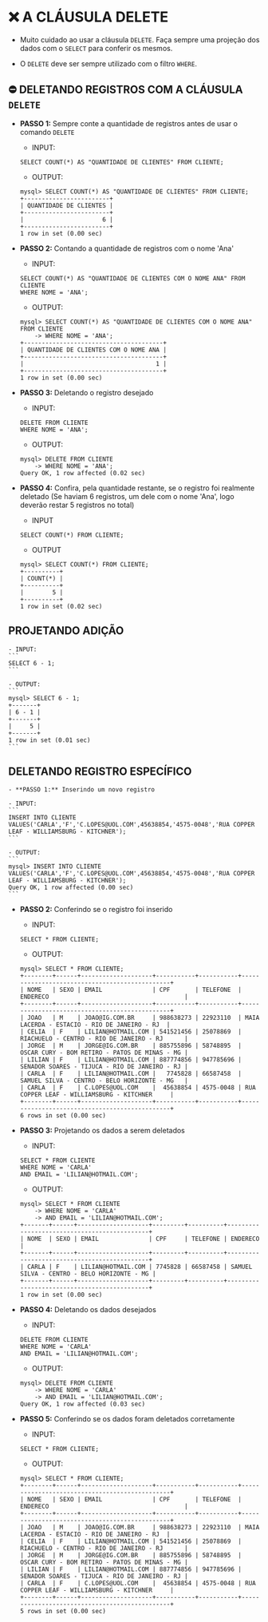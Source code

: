 # ❌ **A CLÁUSULA DELETE**

- Muito cuidado ao usar a cláusula `DELETE`. Faça sempre uma projeção dos dados com o `SELECT` para conferir os mesmos.

- O `DELETE` deve ser sempre utilizado com o filtro `WHERE`.

## ⛔ DELETANDO REGISTROS COM A CLÁUSULA `DELETE`

- **PASSO 1:** Sempre conte a quantidade de registros antes de usar o comando `DELETE`

	- INPUT:
	```
	SELECT COUNT(*) AS "QUANTIDADE DE CLIENTES" FROM CLIENTE;
	```

	- OUTPUT:
	```
	mysql> SELECT COUNT(*) AS "QUANTIDADE DE CLIENTES" FROM CLIENTE;
	+------------------------+
	| QUANTIDADE DE CLIENTES |
	+------------------------+
	|                      6 |
	+------------------------+
	1 row in set (0.00 sec)
	```

- **PASSO 2:** Contando a quantidade de registros com o nome 'Ana'

	- INPUT:
	```
	SELECT COUNT(*) AS "QUANTIDADE DE CLIENTES COM O NOME ANA" FROM CLIENTE
	WHERE NOME = 'ANA';
	```

	- OUTPUT:
	```
	mysql> SELECT COUNT(*) AS "QUANTIDADE DE CLIENTES COM O NOME ANA" FROM CLIENTE
	    -> WHERE NOME = 'ANA';
	+---------------------------------------+
	| QUANTIDADE DE CLIENTES COM O NOME ANA |
	+---------------------------------------+
	|                                     1 |
	+---------------------------------------+
	1 row in set (0.00 sec)
	```

- **PASSO 3:** Deletando o registro desejado

	- INPUT:
	```
	DELETE FROM CLIENTE
	WHERE NOME = 'ANA';
	```

	- OUTPUT:
	```
	mysql> DELETE FROM CLIENTE
	    -> WHERE NOME = 'ANA';
	Query OK, 1 row affected (0.02 sec)
	```

- **PASSO 4:** Confira, pela quantidade restante, se o registro foi realmente deletado (Se haviam 6 registros, um dele com o nome 'Ana', logo deverão restar 5 registros no total)


	- INPUT
	```
	SELECT COUNT(*) FROM CLIENTE;
	```

	- OUTPUT
	```
	mysql> SELECT COUNT(*) FROM CLIENTE;
	+----------+
	| COUNT(*) |
	+----------+
	|        5 |
	+----------+
	1 row in set (0.02 sec)
	```

## PROJETANDO ADIÇÃO

	- INPUT:
	```
	SELECT 6 - 1;
	```

	- OUTPUT:
	```
	mysql> SELECT 6 - 1;
	+-------+
	| 6 - 1 |
	+-------+
	|     5 |
	+-------+
	1 row in set (0.01 sec)
	```

## DELETANDO REGISTRO ESPECÍFICO

	- **PASSO 1:** Inserindo um novo registro

	- INPUT:
	```
	INSERT INTO CLIENTE VALUES('CARLA','F','C.LOPES@UOL.COM',45638854,'4575-0048','RUA COPPER LEAF - WILLIAMSBURG - KITCHNER');
	```

	- OUTPUT:
	```
	mysql> INSERT INTO CLIENTE VALUES('CARLA','F','C.LOPES@UOL.COM',45638854,'4575-0048','RUA COPPER LEAF - WILLIAMSBURG - KITCHNER');
	Query OK, 1 row affected (0.00 sec)
	```

- **PASSO 2:** Conferindo se o registro foi inserido

	- INPUT:
	```
	SELECT * FROM CLIENTE;
	```

	- OUTPUT:
	```
	mysql> SELECT * FROM CLIENTE;
	+--------+------+--------------------+-----------+-----------+-----------------------------------------------+
	| NOME   | SEXO | EMAIL              | CPF       | TELEFONE  | ENDERECO                                      |
	+--------+------+--------------------+-----------+-----------+-----------------------------------------------+
	| JOAO   | M    | JOAO@IG.COM.BR     | 988638273 | 22923110  | MAIA LACERDA - ESTACIO - RIO DE JANEIRO - RJ  |
	| CELIA  | F    | LILIAN@HOTMAIL.COM | 541521456 | 25078869  | RIACHUELO - CENTRO - RIO DE JANEIRO - RJ      |
	| JORGE  | M    | JORGE@IG.COM.BR    | 885755896 | 58748895  | OSCAR CURY - BOM RETIRO - PATOS DE MINAS - MG |
	| LILIAN | F    | LILIAN@HOTMAIL.COM | 887774856 | 947785696 | SENADOR SOARES - TIJUCA - RIO DE JANEIRO - RJ |
	| CARLA  | F    | LILIAN@HOTMAIL.COM |   7745828 | 66587458  | SAMUEL SILVA - CENTRO - BELO HORIZONTE - MG   |
	| CARLA  | F    | C.LOPES@UOL.COM    |  45638854 | 4575-0048 | RUA COPPER LEAF - WILLIAMSBURG - KITCHNER     |
	+--------+------+--------------------+-----------+-----------+-----------------------------------------------+
	6 rows in set (0.00 sec)
	```

- **PASSO 3:** Projetando os dados a serem deletados

	- INPUT:
	```
	SELECT * FROM CLIENTE
	WHERE NOME = 'CARLA'
	AND EMAIL = 'LILIAN@HOTMAIL.COM';
	```

	- OUTPUT:
	```
	mysql> SELECT * FROM CLIENTE
	    -> WHERE NOME = 'CARLA'
	    -> AND EMAIL = 'LILIAN@HOTMAIL.COM';
	+-------+------+--------------------+---------+----------+---------------------------------------------+
	| NOME  | SEXO | EMAIL              | CPF     | TELEFONE | ENDERECO                                    |
	+-------+------+--------------------+---------+----------+---------------------------------------------+
	| CARLA | F    | LILIAN@HOTMAIL.COM | 7745828 | 66587458 | SAMUEL SILVA - CENTRO - BELO HORIZONTE - MG |
	+-------+------+--------------------+---------+----------+---------------------------------------------+
	1 row in set (0.00 sec)
	```

- **PASSO 4:** Deletando os dados desejados

	- INPUT:
	```
	DELETE FROM CLIENTE
	WHERE NOME = 'CARLA'
	AND EMAIL = 'LILIAN@HOTMAIL.COM';
	```

	- OUTPUT:
	```
	mysql> DELETE FROM CLIENTE
	    -> WHERE NOME = 'CARLA'
	    -> AND EMAIL = 'LILIAN@HOTMAIL.COM';
	Query OK, 1 row affected (0.03 sec)
	```

- **PASSO 5:** Conferindo se os dados foram deletados corretamente

	- INPUT:
	```
	SELECT * FROM CLIENTE;
	```

	- OUTPUT:
	```
	mysql> SELECT * FROM CLIENTE;
	+--------+------+--------------------+-----------+-----------+-----------------------------------------------+
	| NOME   | SEXO | EMAIL              | CPF       | TELEFONE  | ENDERECO                                      |
	+--------+------+--------------------+-----------+-----------+-----------------------------------------------+
	| JOAO   | M    | JOAO@IG.COM.BR     | 988638273 | 22923110  | MAIA LACERDA - ESTACIO - RIO DE JANEIRO - RJ  |
	| CELIA  | F    | LILIAN@HOTMAIL.COM | 541521456 | 25078869  | RIACHUELO - CENTRO - RIO DE JANEIRO - RJ      |
	| JORGE  | M    | JORGE@IG.COM.BR    | 885755896 | 58748895  | OSCAR CURY - BOM RETIRO - PATOS DE MINAS - MG |
	| LILIAN | F    | LILIAN@HOTMAIL.COM | 887774856 | 947785696 | SENADOR SOARES - TIJUCA - RIO DE JANEIRO - RJ |
	| CARLA  | F    | C.LOPES@UOL.COM    |  45638854 | 4575-0048 | RUA COPPER LEAF - WILLIAMSBURG - KITCHNER     |
	+--------+------+--------------------+-----------+-----------+-----------------------------------------------+
	5 rows in set (0.00 sec)
	```